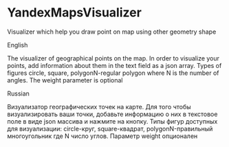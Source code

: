 # YandexMapsVisualizer
Visualizer which help you draw point on map using other geometry shape

English

The visualizer of geographical points on the map. In order to visualize your points, add information about them in the text field as a json array. Types of figures circle, square, polygonN-regular polygon where N is the number of angles. The weight parameter is optional

Russian

Визуализатор географических точек на карте. Для того чтобы визуализировать ваши точки, добавьте информацию о них в текстовое поле в виде json массива и нажмите на кнопку. Типы фигур доступных для визуализации: circle-круг, square-квадрат, polygonN-правильный многоугольник где N число углов. Параметр weight опционален
